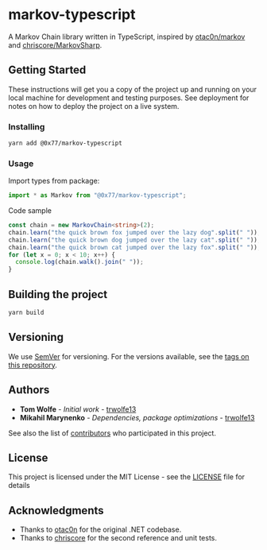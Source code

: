 # markov-typescript

A Markov Chain library written in TypeScript, inspired by [otac0n/markov](https://www.github.com/otac0n/markov) and [chriscore/MarkovSharp](https://www.github.com/chriscore/MarkovSharp).

## Getting Started

These instructions will get you a copy of the project up and running on your local machine for development and testing purposes. See deployment for notes on how to deploy the project on a live system.

### Installing

```bash
yarn add @0x77/markov-typescript
```

### Usage

Import types from package:

```typescript
import * as Markov from "@0x77/markov-typescript";
```

Code sample

```typescript
const chain = new MarkovChain<string>(2);
chain.learn("the quick brown fox jumped over the lazy dog".split(" "));
chain.learn("the quick brown dog jumped over the lazy cat".split(" "));
chain.learn("the quick brown cat jumped over the lazy fox".split(" "));
for (let x = 0; x < 10; x++) {
  console.log(chain.walk().join(" "));
}
```

## Building the project

```bash
yarn build
```

## Versioning

We use [SemVer](http://semver.org/) for versioning. For the versions available, see the [tags on this repository](https://github.com/0x77dev/markov-typescript/tags).

## Authors

- **Tom Wolfe** - _Initial work_ - [trwolfe13](https://github.com/trwolfe13)
- **Mikahil Marynenko** - _Dependencies, package optimizations_ - [trwolfe13](https://github.com/0x77dev)

See also the list of [contributors](https://github.com/0x77dev/markov-typescript/contributors) who participated in this project.

## License

This project is licensed under the MIT License - see the [LICENSE](LICENSE) file for details

## Acknowledgments

- Thanks to [otac0n](https://www.github.com/otac0n) for the original .NET codebase.
- Thanks to [chriscore](https://www.github.com/chriscore) for the second reference and unit tests.
